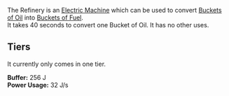 The Refinery is an [Electric Machine](https://github.com/Slimefun/Slimefun4/wiki/Electric-Machines) which can be used to convert [Buckets of Oil](https://github.com/Slimefun/Slimefun4/wiki/Bucket-of-Oil) into [Buckets of Fuel](https://github.com/Slimefun/Slimefun4/wiki/Bucket-of-Fuel).  
It takes 40 seconds to convert one Bucket of Oil. It has no other uses.

## Tiers
It currently only comes in one tier.

**Buffer:** 256 J  
**Power Usage:** 32 J/s  
